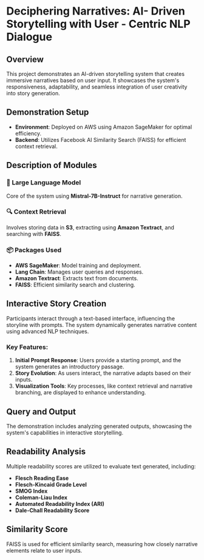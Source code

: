 # Deciphering Narratives: AI- Driven Storytelling with User - Centric NLP Dialogue

## Overview
This project demonstrates an AI-driven storytelling system that creates immersive narratives based on user input. It showcases the system's responsiveness, adaptability, and seamless integration of user creativity into story generation.

## Demonstration Setup
- **Environment**: Deployed on AWS using Amazon SageMaker for optimal efficiency.
- **Backend**: Utilizes Facebook AI Similarity Search (FAISS) for efficient context retrieval.

## Description of Modules

### 📖 Large Language Model
Core of the system using **Mistral-7B-Instruct** for narrative generation.

### 🔍 Context Retrieval
Involves storing data in **S3**, extracting using **Amazon Textract**, and searching with **FAISS**.

### 📦 Packages Used
- **AWS SageMaker**: Model training and deployment.
- **Lang Chain**: Manages user queries and responses.
- **Amazon Textract**: Extracts text from documents.
- **FAISS**: Efficient similarity search and clustering.

## Interactive Story Creation
Participants interact through a text-based interface, influencing the storyline with prompts. The system dynamically generates narrative content using advanced NLP techniques.

### Key Features:
1. **Initial Prompt Response**: Users provide a starting prompt, and the system generates an introductory passage.
2. **Story Evolution**: As users interact, the narrative adapts based on their inputs.
3. **Visualization Tools**: Key processes, like context retrieval and narrative branching, are displayed to enhance understanding.

## Query and Output
The demonstration includes analyzing generated outputs, showcasing the system's capabilities in interactive storytelling.

## Readability Analysis
Multiple readability scores are utilized to evaluate text generated, including:
- **Flesch Reading Ease**
- **Flesch-Kincaid Grade Level**
- **SMOG Index**
- **Coleman-Liau Index**
- **Automated Readability Index (ARI)**
- **Dale-Chall Readability Score**

## Similarity Score
FAISS is used for efficient similarity search, measuring how closely narrative elements relate to user inputs.

